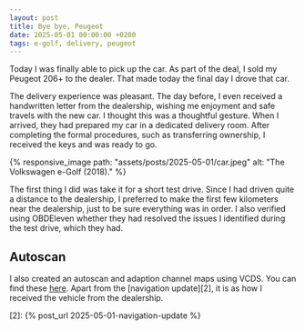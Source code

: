```yaml
---
layout: post
title: Bye bye, Peugeot
date: 2025-05-01 00:00:00 +0200
tags: e-golf, delivery, peugeot
---
```

Today I was finally able to pick up the car. As part of the deal, I sold my
Peugeot 206+ to the dealer. That made today the final day I drove that car.

The delivery experience was pleasant. The day before, I even received a
handwritten letter from the dealership, wishing me enjoyment and safe travels
with the new car. I thought this was a thoughtful gesture. When I arrived,
they had prepared my car in a dedicated delivery room. After completing the
formal procedures, such as transferring ownership, I received the keys and
was ready to go.

{% responsive_image path: "assets/posts/2025-05-01/car.jpeg" alt: "The Volkswagen e-Golf (2018)." %}

The first thing I did was take it for a short test drive. Since I had driven
quite a distance to the dealership, I preferred to make the first few kilometers
near the dealership, just to be sure everything was in order. I also verified
using OBDEleven whether they had resolved the issues I identified during the
test drive, which they had.

## Autoscan
I also created an autoscan and adaption channel maps using VCDS. You can find
these [here][1]. Apart from the [navigation update][2], it is as how I received
the vehicle from the dealership.

[1]: https://github.com/basilfx/project-egolf/tree/master/assets/posts/2025-05-01/vcds
[2]: {% post_url 2025-05-01-navigation-update %}
